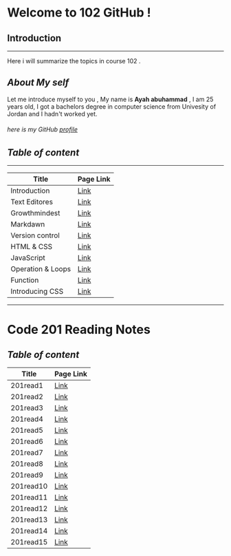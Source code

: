 # Welcome to 102 GitHub !
## Introduction
-----------

Here i will summarize the topics in course 102 .



## _About My self_
Let me introduce myself to you , My name is **Ayah abuhammad** , I am 25 years old, I got a bachelors degree in computer science from Univesity of Jordan and I hadn't worked yet.


###### here is my GitHub [profile](https://github.com/ayahabuhammad/) ######





## _Table of content_ ##
---------

 Title  | Page Link
 ----   | ----
 Introduction   |  [Link](https://ayahabuhammad.github.io/reading-notes/)
 Text Editores  | [Link](https://ayahabuhammad.github.io/reading-notes/text_editores)
Growthmindest   |  [Link](https://ayahabuhammad.github.io/reading-notes/Growthmindest)
Markdawn        |  [Link](https://ayahabuhammad.github.io/reading-notes/Markdown)
Version control | [Link](https://ayahabuhammad.github.io/reading-notes/Vc)
HTML & CSS      | [Link](https://ayahabuhammad.github.io/reading-notes/html)
JavaScript      | [Link](https://ayahabuhammad.github.io/reading-notes/JS)
Operation & Loops   | [Link](https://ayahabuhammad.github.io/reading-notes/loop)
Function        |    [Link](https://ayahabuhammad.github.io/reading-notes/function)
Introducing CSS  |    [Link](https://ayahabuhammad.github.io/reading-notes/CSS)


------

# Code 201 Reading Notes
## _Table of content_ ##



 Title    | Page Link
 ----     | ----
 201read1 | [Link](https://ayahabuhammad.github.io/reading-notes/class-01)
201read2  |	[Link](https://ayahabuhammad.github.io/reading-notes/class-02)
201read3  |	[Link](https://ayahabuhammad.github.io/reading-notes/class-03)
201read4  |	[Link](https://ayahabuhammad.github.io/reading-notes/class-04)
201read5  |	[Link](https://ayahabuhammad.github.io/reading-notes/class-05)
201read6  |	[Link](https://ayahabuhammad.github.io/reading-notes/class-06)
201read7  |	[Link](https://ayahabuhammad.github.io/reading-notes/class-07)
201read8  |	[Link](https://ayahabuhammad.github.io/reading-notes/class-08)
201read9  |	[Link](https://ayahabuhammad.github.io/reading-notes/class-09)
201read10 |	[Link](https://ayahabuhammad.github.io/reading-notes/class-10)
201read11 |	[Link](https://ayahabuhammad.github.io/reading-notes/201read11)
201read12 |	[Link](https://ayahabuhammad.github.io/reading-notes/201read12)
201read13 |	[Link](https://ayahabuhammad.github.io/reading-notes/201read13)
201read14 |	[Link](https://ayahabuhammad.github.io/reading-notes/201read14)
201read15 | [Link](https://ayahabuhammad.github.io/reading-notes/201read15)